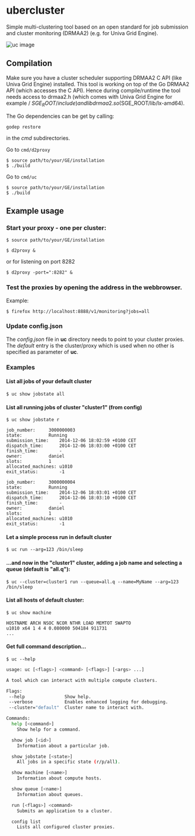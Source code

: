 ubercluster
===========

Simple multi-clustering tool based on an open standard for job submission and cluster monitoring (DRMAA2) (e.g. for Univa Grid Engine).

![uc image](https://raw.githubusercontent.com/dgruber/ubercluster/master/img/uc.png)

## Compilation

Make sure you have a cluster scheduler supporting DRMAA2 C API (like Univa Grid Engine)
installed. This tool is working on top of the Go DRMAA2 API (which accesses the C API).
Hence during compile/runtime the tool needs access to drmaa2.h (which comes with 
Univa Grid Engine for example / $SGE_ROOT/include) and libdrmaa2.so ($SGE_ROOT/lib/lx-amd64).

The Go dependencies can be get by calling:

    godep restore 

in the *cmd* subdirectories.

Go to ```cmd/d2proxy```
 
    $ source path/to/your/GE/installation
    $ ./build


Go to ```cmd/uc```

    $ source path/to/your/GE/installation
    $ ./build

## Example usage

### Start your proxy - one per cluster:

    $ source path/to/your/GE/installation

    $ d2proxy &
    
or for listening on port 8282
    
    $ d2proxy -port=":8282" &

### Test the proxies by opening the address in the webbrowser.

Example:

    $ firefox http://localhost:8888/v1/monitoring?jobs=all

### Update config.json 

The *config.json* file in **uc** directory needs to point to your cluster proxies. The *default* entry is the cluster/proxy which is used when no other is specified as parameter of **uc**.

### Examples

#### List all jobs of your default cluster

    $ uc show jobstate all

#### List all running jobs of cluster "cluster1" (from config)

    $ uc show jobstate r

    job_number:		3000000003
    state:			Running
    submission_time:	2014-12-06 18:02:59 +0100 CET
    dispatch_time:		2014-12-06 18:03:00 +0100 CET
    finish_time:		-
    owner:			daniel
    slots:			1
    allocated_machines:	u1010
    exit_status:		-1

    job_number:		3000000004
    state:			Running
    submission_time:	2014-12-06 18:03:01 +0100 CET
    dispatch_time:		2014-12-06 18:03:10 +0100 CET
    finish_time:		-
    owner:			daniel
    slots:			1
    allocated_machines:	u1010
    exit_status:		-1

#### Let a simple process run in default cluster

    $ uc run --arg=123 /bin/sleep

#### ...and now in the "cluster1" cluster, adding a job name and selecting a queue (default is "all.q"):

    $ uc --cluster=cluster1 run --queue=all.q --name=MyName --arg=123 /bin/sleep

#### List all hosts of default cluster:

    $ uc show machine
    
    HOSTNAME ARCH NSOC NCOR NTHR LOAD MEMTOT SWAPTO
    u1010 x64 1 4 4 0.080000 504184 911731
    ...

#### Get full command description...

    $ uc --help

```sh
usage: uc [<flags>] <command> [<flags>] [<args> ...]

A tool which can interact with multiple compute clusters.

Flags:
 --help               Show help.
 --verbose            Enables enhanced logging for debugging.
 --cluster="default"  Cluster name to interact with.

Commands:
  help [<command>]
    Show help for a command.

  show job [<id>]
    Information about a particular job.

  show jobstate [<state>]
    All jobs in a specific state (r/p/all).

  show machine [<name>]
    Information about compute hosts.

  show queue [<name>]
    Information about queues.

  run [<flags>] <command>
    Submits an application to a cluster.

  config list
    Lists all configured cluster proxies.
```
